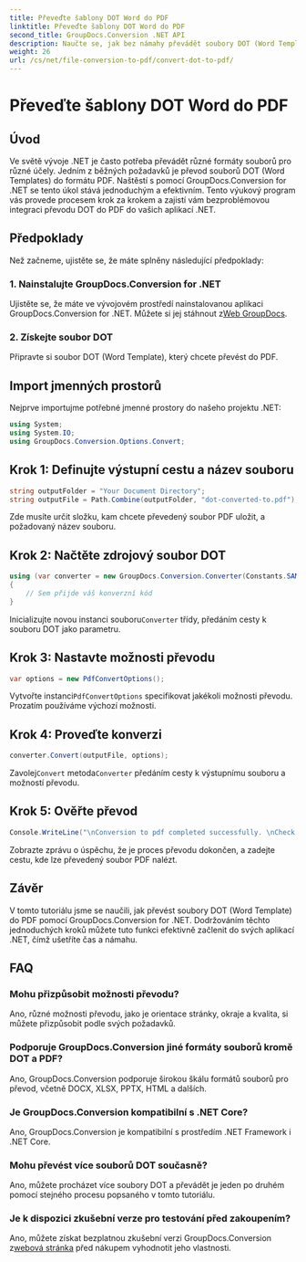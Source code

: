 ```yaml
---
title: Převeďte šablony DOT Word do PDF
linktitle: Převeďte šablony DOT Word do PDF
second_title: GroupDocs.Conversion .NET API
description: Naučte se, jak bez námahy převádět soubory DOT (Word Template) do PDF v .NET pomocí GroupDocs.Conversion pro bezproblémovou integraci do vašich aplikací.
weight: 26
url: /cs/net/file-conversion-to-pdf/convert-dot-to-pdf/
---
```


# Převeďte šablony DOT Word do PDF

## Úvod
Ve světě vývoje .NET je často potřeba převádět různé formáty souborů pro různé účely. Jedním z běžných požadavků je převod souborů DOT (Word Templates) do formátu PDF. Naštěstí s pomocí GroupDocs.Conversion for .NET se tento úkol stává jednoduchým a efektivním. Tento výukový program vás provede procesem krok za krokem a zajistí vám bezproblémovou integraci převodu DOT do PDF do vašich aplikací .NET.
## Předpoklady
Než začneme, ujistěte se, že máte splněny následující předpoklady:
### 1. Nainstalujte GroupDocs.Conversion for .NET
 Ujistěte se, že máte ve vývojovém prostředí nainstalovanou aplikaci GroupDocs.Conversion for .NET. Můžete si jej stáhnout z[Web GroupDocs](https://releases.groupdocs.com/conversion/net/).
### 2. Získejte soubor DOT
Připravte si soubor DOT (Word Template), který chcete převést do PDF.

## Import jmenných prostorů
Nejprve importujme potřebné jmenné prostory do našeho projektu .NET:
```csharp
using System;
using System.IO;
using GroupDocs.Conversion.Options.Convert;
```
## Krok 1: Definujte výstupní cestu a název souboru
```csharp
string outputFolder = "Your Document Directory";
string outputFile = Path.Combine(outputFolder, "dot-converted-to.pdf");
```
Zde musíte určit složku, kam chcete převedený soubor PDF uložit, a požadovaný název souboru.
## Krok 2: Načtěte zdrojový soubor DOT
```csharp
using (var converter = new GroupDocs.Conversion.Converter(Constants.SAMPLE_DOT))
{
    // Sem přijde váš konverzní kód
}
```
 Inicializujte novou instanci souboru`Converter` třídy, předáním cesty k souboru DOT jako parametru.
## Krok 3: Nastavte možnosti převodu
```csharp
var options = new PdfConvertOptions();
```
 Vytvořte instanci`PdfConvertOptions` specifikovat jakékoli možnosti převodu. Prozatím používáme výchozí možnosti.
## Krok 4: Proveďte konverzi
```csharp
converter.Convert(outputFile, options);
```
 Zavolej`Convert` metoda`Converter` předáním cesty k výstupnímu souboru a možností převodu.
## Krok 5: Ověřte převod
```csharp
Console.WriteLine("\nConversion to pdf completed successfully. \nCheck output in {0}", outputFolder);
```
Zobrazte zprávu o úspěchu, že je proces převodu dokončen, a zadejte cestu, kde lze převedený soubor PDF nalézt.

## Závěr
V tomto tutoriálu jsme se naučili, jak převést soubory DOT (Word Template) do PDF pomocí GroupDocs.Conversion for .NET. Dodržováním těchto jednoduchých kroků můžete tuto funkci efektivně začlenit do svých aplikací .NET, čímž ušetříte čas a námahu.
## FAQ
### Mohu přizpůsobit možnosti převodu?
Ano, různé možnosti převodu, jako je orientace stránky, okraje a kvalita, si můžete přizpůsobit podle svých požadavků.
### Podporuje GroupDocs.Conversion jiné formáty souborů kromě DOT a PDF?
Ano, GroupDocs.Conversion podporuje širokou škálu formátů souborů pro převod, včetně DOCX, XLSX, PPTX, HTML a dalších.
### Je GroupDocs.Conversion kompatibilní s .NET Core?
Ano, GroupDocs.Conversion je kompatibilní s prostředím .NET Framework i .NET Core.
### Mohu převést více souborů DOT současně?
Ano, můžete procházet více soubory DOT a převádět je jeden po druhém pomocí stejného procesu popsaného v tomto tutoriálu.
### Je k dispozici zkušební verze pro testování před zakoupením?
 Ano, můžete získat bezplatnou zkušební verzi GroupDocs.Conversion z[webová stránka](https://releases.groupdocs.com/) před nákupem vyhodnotit jeho vlastnosti.